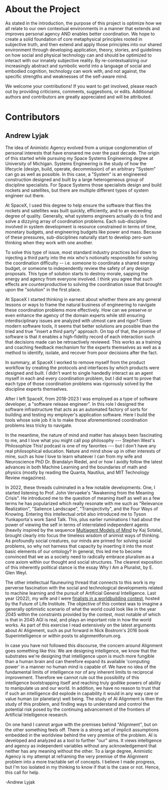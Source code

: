 # About the Project

As stated in the introduction, the purpose of this project is optimize how we all relate to our own
contextual environments in a manner that extends and improves personal agency AND enables better
coordination. We hope to create a solid foundation of core metaphysical principles rooted in
subjective truth, and then extend and apply those principles into our shared environment through
developing application, theory, stories, and guidelines on how social and physical technology can
and should be optimized to interact with our innately subjective reality. By re-contextualizing our
increasingly abstract and symbolic world into a language of social and embodied cognition,
technology can work with, and not against, the specific strengths and weaknesses of the self-aware
mind.

We welcome your contributions! If you want to get involved, please reach out by providing
criticisms, comments, suggestions, or edits. Additional authors and contributors are greatly
appreciated and will be attributed.

# Contributors

## Andrew Lyjak

The idea of Animistic Agency evolved from a unique conglomeration of personal interests that have
ensnared me over the past decade. The origin of this started while pursuing my Space Systems
Engineering degree at University of Michigan. Systems Engineering is the study of how the lifecycle
(design, build, operate, decommission) of an arbitrary "System" can go as well as possible. In this
case, a "System" is an engineered construction designed and built by a large heterogeneous group of
discipline specialists. For Space Systems those specialists design and build rockets and satellites,
but there are multiple different types of system engineer out there.

At SpaceX, I used this degree to help ensure the software that flies the rockets and satellites was
built quickly, efficiently, and to an exceeding degree of quality. Generally, what systems engineers
actually do is find and solve a dizzying array of coordination problems. Each sub-discipline
involved in system development is resource constrained in terms of time, monetary budgets, and
engineering budgets like power and mass. Because of these pressures, sub-disciplines naturally start
to develop zero-sum thinking when they work with one another.

To solve this type of issue, most standard industry practices boil down to injecting a third party
into the mix who's notionally responsible for solving the coordination difficulty -- i.e. someone to
coordinate a shared energy budget, or someone to independently review the safety of any design
proposals. This type of solution starts to destroy morale, sapping the energy and agency from
everyone involved. I think you agree that such effects are counterproductive to solving the
coordination issue that brought upon the "solution" in the first place.

At SpaceX I started thinking in earnest about whether there are any general lessons or ways to frame
the natural business of engineering to navigate these coordination problems more effectively. How
can we preserve or even enhance the agency of the domain experts while still ensuring
interdisciplinary issues are analyzed with utmost care and rigor? Given modern software tools, it
seems that better solutions are possible than the tried and true "insert a third party" approach. On
top of that, the promise of software is that it enables a high-fidelity record of each interaction
such that decisions made can be retroactively reviewed. This works as a training and coaching
feedback mechanism for the experts themselves as well as a method to identify, isolate, and recover
from poor decisions after the fact.

In summary, at SpaceX I worked to remove myself from the product workflow by creating the protocols
and interfaces by which products were designed and built. I didn't want to single handedly interact
as an agent myself in each and every coordination problem, but I did want to prove that each type of
those coordination problems was rigorously solved by the discipline experts themselves.

After I left SpaceX, from 2018-2023 I was employed as a type of software developer, a "software
release engineer". In this role I designed the software infrastructure that acts as an automated
factory of sorts for building and testing my employer's application software. Here I build the tools
whose sole job it is to make those aforementioned coordination problems less tricky to navigate.

In the meantime, the nature of mind and matter has always been fascinating to me, and I love what
you might call pop philosophy --- Stephen West's Philosophize This! podcast is one of my favorites
--- but I don't have any real philosophical education. Nature and mind show up in other interests of
mine, such as how I love to learn whatever I can from my wife and Neuroscience PhD Dr. Brandalyn
Riedel, and or how I avidly follow the latest advances in both Machine Learning and the boundaries
of math and physics (mostly by reading the Quanta, Nautilus, and MIT Technology Review magazines).

In 2022, these threads culminated in a few notable developments. One, I started listening to
Prof. John Vervaeke's "Awakening from the Meaning Crisis". He introduced me to the question of
meaning itself as well as a few terms he has popularized which really resonate with me such as
"Relevance Realization", "Salience Landscape", "Transjectivity", and the Four Ways of
Knowing. Entering this intellectual orbit also introduced me to Tyson Yunkaporta's work Sand
Talk. This, plus earlier ruminations I had about the power of viewing the self in terms of
interrelated independent agents (heavily inspired by the sequence [Multiagent Models of
Mind](https://www.lesswrong.com/s/ZbmRyDN8TCpBTZSip) by Kaj Sotala), brought clearly into focus the
timeless wisdom of animist ways of thinking. As profoundly social creatures, our minds are primed
for solving social problems, so why not harness that capacity by inserting it into the most basic
elements of our ontology? In general, this led me to become convinced that we as a society need to
radically embrace pluralism as a core axiom within our thought and social structures. The clearest
exposition of this inherently political stance is the essay Why I Am a Pluralist, by E. Glen Weyl.

The other intellectual flauneuring thread that connects to this work is my perverse fascination with
the social and technological developments related to machine learning and the pursuit of Artificial
General Intelligence. Last year (2022), my wife and I were [finalists in a worldbuilding
contest](https://worldbuild.ai/W-0000000101/), hosted by the Future of Life Institute. The objective
of this contest was to imagine a generally optimistic scenario of what the world could look like in
the year 2045 within the constraints provided by the contest, most notable of which is that in 2045
AGI is real, and plays an important role in how the world works. As part of this exercise I read
extensively on the latest arguments about AI Alignment, such as put forward in Nick Bostrom's 2016
book Superintelligence or within posts to alignmentforum.org.

In case you have not followed this discourse, the concern around Alignment goes something like this:
We are designing intelligence, we know that the substrates we're designing that intelligence upon is
much more fungible than a human brain and can therefore expand its available 'computing power' in a
manner no human mind is capable of. We have no idea of the fundamental limits of intelligence nor of
any inherent limits to reciprocal improvement. Therefore we cannot rule out the possibility of this
intelligence bootstrapping itself and reaching truly godlike powers of ability to manipulate us and
our world. In addition, we have no reason to trust that if such an intelligence did explode in
capability it would in any way care or value human (or planetary) well being. The study of AI
Alignment is then the study of this problem, and finding ways to understand and control the
potential risk posed by the continuing advancement of the frontiers of Artificial Intelligence
research.

On one hand I cannot argue with the premises behind "Alignment", but on the other something feels
off. There is a strong set of implicit assumptions embedded in the worldview behind the very premise
of the problem. AI is developed and analyzed as a tool to further "our" aims. It views intelligence
and agency as independent variables without any acknowledgement that neither has any meaning without
the other. To a large degree, Animistic Agency is my attempt at reframing the very premise of the
Alignment problem into a more tractable set of concepts. I believe I made progress, but I'm too
isolated in my thinking to know if that is the case or not. Hence, this call for help.

-Andrew Lyjak
